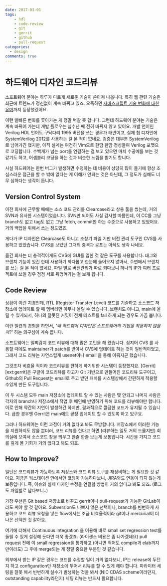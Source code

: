 ```yaml
---
date: 2017-03-01
tags:
    - hdl
    - code-review
    - git
    - gerrit
    - github
    - pull-request
categories:
  - design
comments: true
---
```


# 하드웨어 디자인 코드리뷰

소프트웨어 분야는 하루가 다르게 새로운 기술이 쏟아져 나옵니다.
특히 웹 관련 기술은 최근에 트렌드가 정신없이 계속 바뀌고 있죠.
오죽하면 [자바스크립트 기술 변화에 대한 유머][webdev-trend]까지 등장했겠어요.

[webdev-trend]: http://www.looah.com/article/view/2054

이런 발빠른 변화를 쫓아가는 게 정말 벅찰 듯 합니다.
그런데 하드웨어 분야는 기술은 계속 바뀌어 가는데 개발 플로우는 십수년 째 전혀 바뀌지 않고 있어요.
개발 언어인 Verilog HDL 언어도 구닥다리 1995 버전을 쓰는 경우가 태반이고,
실제 칩 디자인에 SystemVerilog 2012를 사용하는 걸 본 적이 없네요.
검증은 대부분 SystemVerilog로 넘어가긴 했지만, 아직 설계는 여전히 Vim으로 한땀 한땀 정성들여 Verilog 포맷으로 코딩합니다.
수백개가 넘는 port를 연결하는 걸 보고 있으면 마치 수공예를 보는 것 같기도 하고, 어셈블리 코딩을 하는 것과 비슷한 느낌을 받기도 합니다.

사실 하드웨어는 한번 버그가 발생하면 수정하는 데 비용이 상당히 많이 들기에 항상 조심스러운 접근을 할 수 밖에 없다는 게 이해가 안되는 것은 아닌데, 그 정도가 심해도 너무 심하다는 생각이 듭니다.

## Version Control System

이전 회사에 근무할 때에는 소스 코드 관리를 Clearcase라고 상용 툴을 썼는데, 거의 SVN과 유사한 시스템이었습니다.
SVN만 되어도 사실 감사할 따름인데, 이 CC를 그냥 branch도 없고 tag도 없고 그냥 fetch, commit만 하는 수준으로 사용하고 있었어요.
거의 백업을 위해서 쓰는 정도였죠.

게다가 IP 디자인은 Clearcase도 아니고 초창기 파일 기반 버전 관리 도구인 CVS를 사용하고 있었습니다.
CVS를 보았던 그때의 충격과 공포는 아직도 생각 나네요.

옮긴 회사는 더 충격적이게도 CVS에 GUI를 입힌 것 같은 도구를 사용합니다.
태그와 브랜치 기능이 있긴 한데 사용하기 까다롭고 한눈에 들어오지 않아서, 주변에서 브랜치를 쓰는 걸 본 적이 없네요.
파일 별로 버전관리가 따로 되다보니 하나의 IP가 여러 프로젝트에 쓰일 경우 점점 서로 뒤엉켜가는 걸 보게 됩니다.

## Code Review

상황이 이런 지경인데, RTL (Register Transfer Level) 코드를 기술하고 소스코드 저장소에 업데이트 할 때 멤버라면 아무나 올릴 수 있습니다.
브랜치도 아니고, main에 올릴 수 있게되서, 하나의 잘못된 커밋이 전체 테스트를 fail 하게 되는 경우도 가끔 봅니다.

이런 일련의 경험을 하면서, _'왜 하드웨어 디자인은 소프트웨어의 기법을 적용하지 않을까?'_ 하는 의구심이 계속 듭니다.

소프트웨어는 일찌감치 코드 리뷰에 대해 많은 고민을 해 왔습니다.
심지어 CVS 를 사용할 때에도 maintainer가 patch를 받아서 CVS에 업데이트 하는 것이 일반적이었고, 그래서 코드 리뷰는 자연스럽게 usenet이나 email 을 통해 이뤄지곤 했습니다.

그것조차 비효율 적이라 코드리뷰를 편하게 하기위한 시스템이 등장했지요.
[Gerrit][ext:gerrit]은 구글이 코드리뷰를 하고자 Git 기반으로 만들어진 코드리뷰 도구이고,
Github의 Pull Request는 email로 주고 받던 패치를 시스템상에서 간편하게 적용할 수있게 만든 도구입니다.

이 두 시스템 모두 main 저장소에 업데이트 할 수 있는 사람은 몇 안되고 나머지 사람은 각자의 branch나 저장소에서 작업 후 메인에 반영하기 위해 코드를 리뷰해야만 합니다.
이로 인해 약간의 지연이 발생하긴 하지만, 결과적으로 깔끔한 코드가 유지될 수 있습니다.
급한 경우엔 Gerrit은 main에도 곧장 업데이트 할 수 있도록 하고 있구요.

그러나 하드웨어는 이런 과정이 거의 없다고 봐도 무방합니다.
저장소에서 이러한 기능을 지원하지도 않을 뿐더러, 코드 리뷰를 한다고 하면 (리뷰하는 일도 거의 드물지만) 회의실에 모여서 소스코드 창을 띄우고 한줄 한줄 보는게 보통입니다.
시간을 가지고 코드를 깊게 볼 기회가 거의 없다고 봐도 되죠.

## How to Improve?

일단은 코드리뷰가 가능하도록 저장소와 코드 리뷰 도구를 재정비하는 게 필요한 것 같아요.
지금은 웍스테이션 안에서만 코딩이 가능하다보니, JIRA와도 연동이 되지 않는게 보통입니다.
즉, 이슈와 실제 디자인 수정을 연결할 방법이 거의 없다고 봐도 되죠. (로그도 파일별로 남다보니..)

가장 우선은 Git based 저장소로 바꾸고 gerrit이나 pull-request가 가능한 GitLab이라도 써야 할 것 같아요.
Subversion도 나쁘지 않은 선택이나, branch를 빈번하게 사용하고 코드 리뷰 요청을 넣는 flow에서는 조금 비효율적이라 git이나 mercurial이 더 나은 선택인 것 같아요.

여기에 더해서 Continuous Integration 을 이용해 바로 small set regression test를 돌릴 수 있게 설정해 둔다면 더욱 좋겠죠. (라이센스 비용은 좀 나가겠네요)
pull request 전에 이 small regression을 통과하고 (아니면 적어도 compile과 elab까지만이라도) 그 후에 merge되는 게 정말 중요한 부분인 것 같습니다.

외부에서 받는 IP 같은 경우는 코드를 수정할 일이 거의 없다보니, IP는 release에 두던지 하고 configuration만 저장소에 두어서 리뷰를 할 수 있게 해야 합니다.
파라미터 세팅을 잘못 해서 빈번하게 실수가 발생하는 것을 봐서 (NIC CDAS scheme이라던지, outstanding capability라던지) 세팅 리뷰는 반드시 필요합니다.
